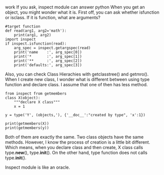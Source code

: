 work
If you ask, inspect module can answer
python
When you get an object, you might wonder what it is. First off, you can ask whether isfunction or isclass. If it is function, what are arguments? 

    #target function
    def read(arg1, arg2='math'):
        print(arg1, arg2)
    import inspect
    if inspect.isfunction(read):
        arg_spec = inspect.getargspec(read)
        print('name    :', arg_spec[0])
        print('*       :', arg_spec[1])
        print('**      :', arg_spec[2])
        print('defaults:', arg_spec[3])
        
Also, you can check Class Hierachies with getclasstree() and getmro().
When I create new class, I wonder what is different between using type function and declare class. I assume that one of then has less method.

    from inspect from getmembers
    class X(object):
        """declare X class"""
        x = 1
    
    y = type('Y', (objects,'), {'__doc__':"created by type", 'x':1})
    
    print(getmembers(X))
    print(getmembers(y))

Both of them are exactly the same. Two class objects have the same methods.
However, I know the process of creation is a little bit different. Which means, when you declare class and then create, X class calls type.__new__(), type.__init__(). On the other hand, type function does not calls type.__init__().

Inspect module is like an oracle.